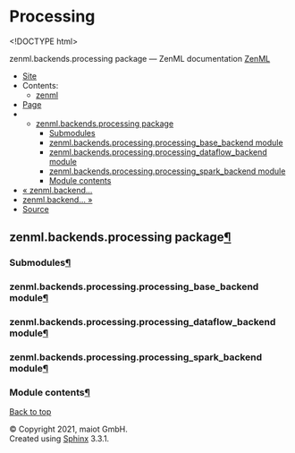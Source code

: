 # Processing

&lt;!DOCTYPE html&gt;

zenml.backends.processing package — ZenML documentation  [ZenML](https://github.com/maiot-io/zenml/tree/6be0fdee8f24521c23cd6da945592183a59e7693/docs/sphinx_docs/_build/html/index.html)

*  [Site](https://github.com/maiot-io/zenml/tree/6be0fdee8f24521c23cd6da945592183a59e7693/docs/sphinx_docs/_build/html/index.html)
  * Contents:
    * [zenml](https://github.com/maiot-io/zenml/tree/6be0fdee8f24521c23cd6da945592183a59e7693/docs/sphinx_docs/_build/html/modules.html)
*  [Page](zenml.backends.processing.md)
  * * [zenml.backends.processing package](zenml.backends.processing.md)
      * [Submodules](zenml.backends.processing.md#submodules)
      * [zenml.backends.processing.processing\_base\_backend module](zenml.backends.processing.md#zenml-backends-processing-processing-base-backend-module)
      * [zenml.backends.processing.processing\_dataflow\_backend module](zenml.backends.processing.md#zenml-backends-processing-processing-dataflow-backend-module)
      * [zenml.backends.processing.processing\_spark\_backend module](zenml.backends.processing.md#zenml-backends-processing-processing-spark-backend-module)
      * [Module contents](zenml.backends.processing.md#module-contents)
* [ « zenml.backend...](zenml.backends.orchestrator/zenml.backends.orchestrator.kubernetes.md)
* [ zenml.backend... »](zenml.backends.training.md)
*  [Source](https://github.com/maiot-io/zenml/tree/6be0fdee8f24521c23cd6da945592183a59e7693/docs/sphinx_docs/_build/html/_sources/zenml.backends.processing.rst.txt)

## zenml.backends.processing package[¶](zenml.backends.processing.md#zenml-backends-processing-package)

### Submodules[¶](zenml.backends.processing.md#submodules)

### zenml.backends.processing.processing\_base\_backend module[¶](zenml.backends.processing.md#zenml-backends-processing-processing-base-backend-module)

### zenml.backends.processing.processing\_dataflow\_backend module[¶](zenml.backends.processing.md#zenml-backends-processing-processing-dataflow-backend-module)

### zenml.backends.processing.processing\_spark\_backend module[¶](zenml.backends.processing.md#zenml-backends-processing-processing-spark-backend-module)

### Module contents[¶](zenml.backends.processing.md#module-contents)

 [Back to top](zenml.backends.processing.md)

 © Copyright 2021, maiot GmbH.  
 Created using [Sphinx](http://sphinx-doc.org/) 3.3.1.  


